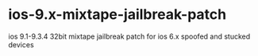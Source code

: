 # ios-9.x-mixtape-jailbreak-patch
ios 9.1-9.3.4 32bit mixtape jailbreak patch for ios 6.x spoofed and stucked devices
